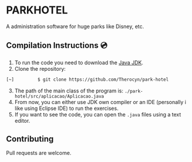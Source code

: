 # PARKHOTEL
A administration software for huge parks like Disney, etc.

## Compilation Instructions 💿

1. To run the code you need to download the [Java JDK](https://www.oracle.com/java/technologies/javase-jdk16-downloads.html).
2. Clone the repository:
```bash
[~]         $ git clone https://github.com/Therocyn/park-hotel
```
3. The path of the main class of the program is: ```./park-hotel/src/aplicacao/Aplicacao.java```
4. From now, you can either use JDK own compiler or an IDE (personally i like using Eclipse IDE) to run the exercises.
5. If you want to see the code, you can open the ```.java``` files using a text editor.

## Contributing
Pull requests are welcome.
